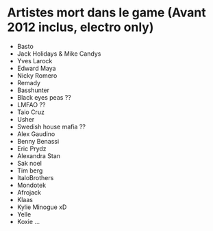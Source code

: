 # Artistes mort dans le game (Avant 2012 inclus, electro only)

- Basto
- Jack Holidays & Mike Candys
- Yves Larock
- Edward Maya
- Nicky Romero
- Remady
- Basshunter
- Black eyes peas ??
- LMFAO ??
- Taio Cruz
- Usher
- Swedish house mafia ??
- Alex Gaudino
- Benny Benassi
- Eric Prydz
- Alexandra Stan
- Sak noel
- Tim berg
- ItaloBrothers
- Mondotek
- Afrojack
- Klaas
- Kylie Minogue xD
- Yelle
- Koxie
...

